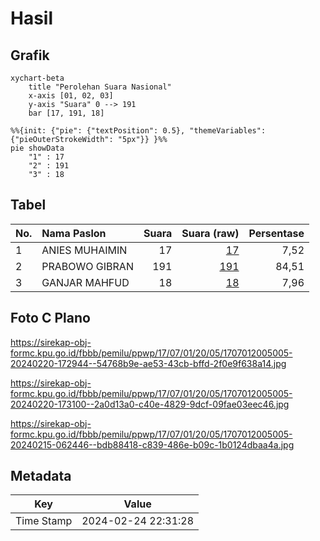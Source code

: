 # Hasil

## Grafik

```mermaid
xychart-beta
    title "Perolehan Suara Nasional"
    x-axis [01, 02, 03]
    y-axis "Suara" 0 --> 191
    bar [17, 191, 18]
```

```mermaid
%%{init: {"pie": {"textPosition": 0.5}, "themeVariables": {"pieOuterStrokeWidth": "5px"}} }%%
pie showData
    "1" : 17
    "2" : 191
    "3" : 18
```

## Tabel

| No. | Nama Paslon    | Suara | Suara (raw) | Persentase |
|:--- |:-------------- | -----:| -----------:| ----------:|
| 1   | ANIES MUHAIMIN | 17    | [17][p-1]   | 7,52       |
| 2   | PRABOWO GIBRAN | 191   | [191][p-2]  | 84,51      |
| 3   | GANJAR MAHFUD  | 18    | [18][p-3]   | 7,96       |


[p-1]: https://github.com/gigit-pemilu/pemilu-2024/blob/main/pilpres/hitung-suara/sub/17-bengkulu/sub/07-lebong/sub/01-lebong-utara/sub/2005-tunggang/sub/005-tps/sub/paslon-1.txt
[p-2]: https://github.com/gigit-pemilu/pemilu-2024/blob/main/pilpres/hitung-suara/sub/17-bengkulu/sub/07-lebong/sub/01-lebong-utara/sub/2005-tunggang/sub/005-tps/sub/paslon-2.txt
[p-3]: https://github.com/gigit-pemilu/pemilu-2024/blob/main/pilpres/hitung-suara/sub/17-bengkulu/sub/07-lebong/sub/01-lebong-utara/sub/2005-tunggang/sub/005-tps/sub/paslon-3.txt

## Foto C Plano

https://sirekap-obj-formc.kpu.go.id/fbbb/pemilu/ppwp/17/07/01/20/05/1707012005005-20240220-172944--54768b9e-ae53-43cb-bffd-2f0e9f638a14.jpg

https://sirekap-obj-formc.kpu.go.id/fbbb/pemilu/ppwp/17/07/01/20/05/1707012005005-20240220-173100--2a0d13a0-c40e-4829-9dcf-09fae03eec46.jpg

https://sirekap-obj-formc.kpu.go.id/fbbb/pemilu/ppwp/17/07/01/20/05/1707012005005-20240215-062446--bdb88418-c839-486e-b09c-1b0124dbaa4a.jpg


## Metadata

| Key        | Value               |
| ---------- | ------------------- |
| Time Stamp | 2024-02-24 22:31:28 |



